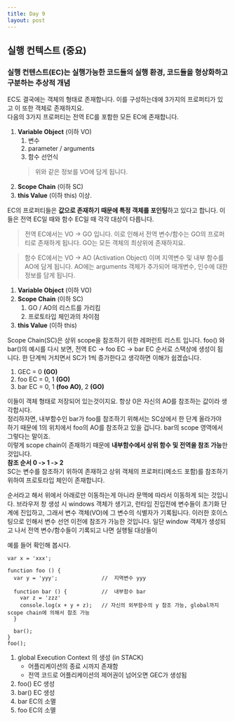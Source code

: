 ```yaml
---
title: Day 9
layout: post
---
```


## 실행 컨텍스트 (중요)

### 실행 컨텐스트(EC)는 실행가능한 코드들의 실행 환경, 코드들을 형상화하고 구분하는 추상적 개념

EC도 결국에는 객체의 형태로 존재합니다. 이를 구성하는데에 3가지의 프로퍼티가 있고 이 또한 객체로 존재하지요.<br>
다음의 3가지 프로퍼티는 전역 EC를 포함한 모든 EC에 존재합니다.

1. **Variable Object** (이하 VO)
    1. 변수
    2. parameter / arguments
    3. 함수 선언식
   > 위와 같은 정보를 VO에 담게 됩니다.
2. **Scope Chain** (이하 SC)
3. **this Value** (이하 this)
이상.<br>

EC의 프로퍼티들은 **값으로 존재하기 때문에 특정 객체를 포인팅**하고 있다고 합니다. 이들은 전역 EC일 때와 함수 EC일 때 각각 대상이 다릅니다.<br>

>전역 EC에서는 VO -> GO 입니다. 이로 인해서 전역 변수/함수는 GO의 프로퍼티로 존재하게 됩니다. GO는 모든 객체의 최상위에 존재하지요.

>함수 EC에서는 VO -> AO (Activation Object) 이며 지역변수 및 내부 함수를 AO에 담게 됩니다. AO에는 arguments 객체가 추가되어 매개변수, 인수에 대한 정보를 담게 됩니다.

1. **Variable Object** (이하 VO)
2. **Scope Chain** (이하 SC)
    1. GO / AO의 리스트를 가리킴
    2. 프로토타입 체인과의 차이점
3. **this Value** (이하 this)

Scope Chain(SC)은 상위 scope을 참조하기 위한 레퍼런트 리스트 입니다. foo() 와 bar()의 예시를 다시 보면, 전역 EC -> foo EC -> bar EC 순서로 스택상에 생성이 됩니다. 한 단계씩 거치면서 SC가 1씩 증가한다고 생각하면 이해가 쉽겠습니다.<br>

1. GEC = 0 **(GO)**
2. foo EC = 0, 1 **(GO)**
3. bar EC = 0, 1 **(foo AO)**, 2 **(GO)**

이들이 객체 형태로 저장되어 있는것이지요. 항상 0은 자신의 AO를 참조하는 값이라 생각합시다. <br>
정리하자면, 내부함수인 bar가 foo를 참조하기 위해서는 SC상에서 한 단계 올라가야 하기 때문에 1의 위치에서 foo의 AO를 참조하고 있을 겁니다. bar의 scope 영역에서 그렇다는 말이죠.<br>
이렇게 scope chain이 존재하기 때문에 **내부함수에서 상위 함수 및 전역을 참조 가능**한 것입니다.<br>
**참조 순서 0 -> 1 -> 2** <br>
SC는 변수를 참조하기 위하여 존재하고 상위 객체의 프로퍼티(메소드 포함)를 참조하기 위하여 프로토타입 체인이 존재합니다.



순서라고 해서 위에서 아래로만 이동하는게 아니라 문맥에 따라서 이동하게 되는 것입니다. 브라우저 창 생성 시 windows 객체가 생기고, 런타임 진입전에 변수들이 초기화 단계에 진입하고, 그래서 변수 객체(VO)에 그 변수의 식별자가 기록됩니다. 이러한 호이스팅으로 인해서 변수 선언 이전에 참조가 가능한 것입니다.
일단 window 객체가 생성되고 나서 전역 변수/함수들이 기록되고 나면 실행될 대상들이

예를 들어 확인해 봅시다.
```
var x = 'xxx';

function foo () {
  var y = 'yyy';              //  지역변수 yyy

  function bar () {           //  내부함수 bar
    var z = 'zzz'
    console.log(x + y + z);   // 자신의 외부함수의 y 참조 가능, global까지 scope chain에 의해서 참조 가능
  }

  bar();
}
foo();
```

1. global Execution Context 의 생성 (in STACK)
    * 어플리케이션의 종료 시까지 존재함
    * 전역 코드로 어플리케이션의 제어권이 넘어오면 GEC가 생성됨
2. foo() EC 생성
3. bar() EC 생성
4. bar EC의 소멸
5. foo EC의 소멸
